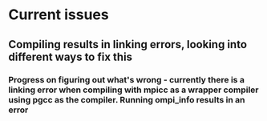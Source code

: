 <h1> Current issues </h1>
<h2> Compiling results in linking errors, looking into different ways to fix this</h2>

<h3>Progress on figuring out what's wrong - currently there is a linking error when compiling with mpicc as a wrapper compiler using pgcc as the compiler. Running ompi_info results in an error</h3>

